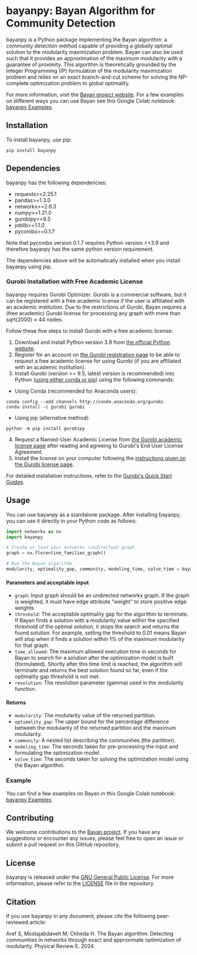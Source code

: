 # bayanpy: Bayan Algorithm for Community Detection

bayanpy is a Python package implementing the Bayan algorithm: a community detection method capable of providing a globally optimal solution to the modularity maximization problem. Bayan can also be used such that it provides an approximation of the maximum modularity with a guarantee of proximity. This algorithm is theoretically grounded by the Integer Programming (IP) formulation of the modularity maximization problem and relies on an exact branch-and-cut scheme for solving the NP-complete optimization problem to global optimality.

For more information, visit the [Bayan project website](https://bayanproject.github.io/).
For a few examples on different ways you can use Bayan see this Google Colab notebook: [bayanpy Examples]([https://tinyurl.com/bayancolab](https://colab.research.google.com/drive/1_Clxp5FcEYJVn_w7Q6zm8bX0t1TEg7m_?usp=sharing)).


## Installation

To install bayanpy, use pip:

```
pip install bayanpy
```

## Dependencies

bayanpy has the following dependencies:

- requests>=2.25.1
- pandas>=1.3.0
- networkx>=2.6.3
- numpy>=1.21.0
- gurobipy>=9.5
- joblib>=1.1.0
- pycombo>=0.1.7

Note that pycombo version 0.1.7 requires Python version =<3.9 and therefore bayanpy has the same python version requirement.

The dependencies above will be automatically installed when you install bayanpy using pip.



### Gurobi Installation with Free Academic License

bayanpy requires Gurobi Optimizer. Gurobi is a commercial software, but it can be registered with a free academic license if the user is affiliated with an academic institution. Due to the restrictions of Gurobi, Bayan requires a (free academic) Gurobi license for processing any graph with more than sqrt(2000) ≈ 44 nodes.

Follow these five steps to install Gurobi with a free academic license:

1. Download and install Python version 3.9 from [the official Python website](https://www.python.org/downloads/).
2. Register for an account on [the Gurobi registration page](https://pages.gurobi.com/registration) to be able to request a free academic license for using Gurobi (if you are affiliated with an academic institution).
3. Install Gurobi (version >= 9.5, latest version is recommended) into Python ([using either conda or pip](https://support.gurobi.com/hc/en-us/articles/360044290292)) using the following commands:
- Using Conda (recommended for Anaconda users):
```
conda config --add channels http://conda.anaconda.org/gurobi
conda install -c gurobi gurobi
```
- Using pip (alternative method):
```
python -m pip install gurobipy
```
4. Request a Named-User Academic License from [the Gurobi academic license page](https://www.gurobi.com/downloads/end-user-license-agreement-academic/) after reading and agreeing to Gurobi's End User License Agreement.
5. Install the license on your computer following the [instructions given on the Gurobi license page](https://support.gurobi.com/hc/en-us/articles/360059842732).

For detailed installation instructions, refer to the [Gurobi's Quick Start Guides](https://support.gurobi.com/hc/en-us/articles/14799677517585-Getting-Started-with-Gurobi-Optimizer).

## Usage

You can use bayanpy as a standalone package. After installing bayanpy, you can use it directly in your Python code as follows:

```python
import networkx as nx
import bayanpy

# Create or load your networkx (undirected) graph 
graph = nx.florentine_families_graph()

# Run the Bayan algorithm
modularity, optimality_gap, community, modeling_time, solve_time = bayanpy.bayan(graph, threshold=0.001, time_allowed=60, resolution=1)
```



#### Parameters and acceptable input

- `graph`: Input graph should be an undirected networkx graph. If the graph is weighted, it must have edge attribute "weight" to store positive edge weights.
- `threshold`: The acceptable optimality gap for the algorithm to terminate. If Bayan finds a solution with a modularity value within the specified threshold of the optimal solution, it stops the search and returns the found solution. For example, setting the threshold to 0.01 means Bayan will stop when it finds a solution within 1% of the maximum modularity for that graph.
- `time_allowed`: The maximum allowed execution time in seconds for Bayan to search for a solution after the optimization model is built (formulated). Shortly after this time limit is reached, the algorithm will terminate and returns the best solution found so far, even if the optimality gap threshold is not met.
- `resolution`: The resolution parameter (gamma) used in the modularity function.

#### Returns

- `modularity`: The modularity value of the returned partition.
- `optimality_gap`: The upper bound for the percentage difference between the modularity of the returned partition and the maximum modularity.
- `community`: A nested list describing the communities (the partition).
- `modeling_time`: The seconds taken for pre-processing the input and formulating the optimization model.
- `solve_time`: The seconds taken for solving the optimization model using the Bayan algorithm.


### Example
You can find a few examples on Bayan in this Google Colab notebook: [bayanpy Examples]([https://tinyurl.com/bayancolab](https://colab.research.google.com/drive/1_Clxp5FcEYJVn_w7Q6zm8bX0t1TEg7m_?usp=sharing))


## Contributing

We welcome contributions to the [Bayan project](https://bayanproject.github.io/). If you have any suggestions or encounter any issues, please feel free to open an issue or submit a pull request on this GitHub repository.

## License

bayanpy is released under the [GNU General Public License](LICENSE). For more information, please refer to the [LICENSE](LICENSE) file in the repository.

## Citation

If you use bayanpy in any document, please cite the following peer-reviewed article:

Aref S, Mostajabdaveh M, Chheda H. The Bayan algorithm: Detecting communities in networks through exact and approximate optimization of modularity. Physical Review E. 2024




